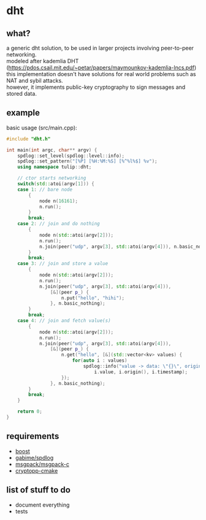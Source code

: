 # dht

## what?

a generic dht solution, to be used in larger projects involving peer-to-peer networking.  
modeled after kademlia DHT (https://pdos.csail.mit.edu/~petar/papers/maymounkov-kademlia-lncs.pdf)  
this implementation doesn't have solutions for real world problems such as NAT and sybil attacks.  
however, it implements public-key cryptography to sign messages and stored data.

## example

basic usage (src/main.cpp):

```cpp
#include "dht.h"

int main(int argc, char** argv) {
    spdlog::set_level(spdlog::level::info);
    spdlog::set_pattern("[%P] [%H:%M:%S] [%^%l%$] %v");
    using namespace tulip::dht;

    // ctor starts networking
    switch(std::atoi(argv[1])) {
    case 1: // bare node
        {
            node n(16161);
            n.run();
        }
        break;
    case 2: // join and do nothing
        {
            node n(std::atoi(argv[2]));
            n.run();
            n.join(peer("udp", argv[3], std::atoi(argv[4])), n.basic_nothing, n.basic_nothing);
        }
        break;
    case 3: // join and store a value
        {
            node n(std::atoi(argv[2]));
            n.run();
            n.join(peer("udp", argv[3], std::atoi(argv[4])), 
                [&](peer p_) {
                    n.put("hello", "hihi");
                }, n.basic_nothing);
        }
        break;
    case 4: // join and fetch value(s)
        {
            node n(std::atoi(argv[2]));
            n.run();
            n.join(peer("udp", argv[3], std::atoi(argv[4])), 
                [&](peer p_) {
                    n.get("hello", [&](std::vector<kv> values) {
                        for(auto i : values)
                            spdlog::info("value -> data: \"{}\", origin: {}, timestamp: {}", 
                                i.value, i.origin(), i.timestamp);
                    });
                }, n.basic_nothing);
        }
        break;
    }

    return 0;
}
```

## requirements

- [boost](http://boost.org)
- [gabime/spdlog](http://github.com/gabime/spdlog)
- [msgpack/msgpack-c](http://github.com/msgpack/msgpack-c)
- [cryptopp-cmake](https://github.com/abdes/cryptopp-cmake)

## list of stuff to do

- document everything
- tests